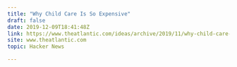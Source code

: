 ```yaml
---
title: "Why Child Care Is So Expensive"
draft: false
date: 2019-12-09T18:41:48Z
link: https://www.theatlantic.com/ideas/archive/2019/11/why-child-care-so-expensive/602599?utm_medium=RSS&utm_source=hune
site: www.theatlantic.com
topic: Hacker News  

---
```

